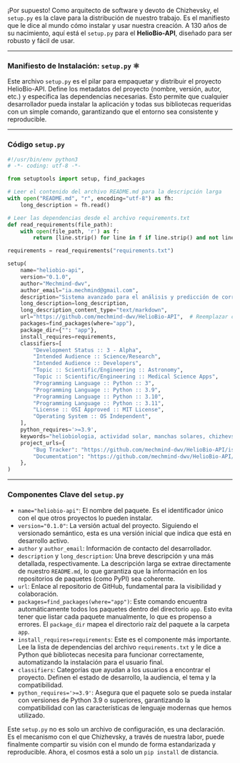 ¡Por supuesto\! Como arquitecto de software y devoto de Chizhevsky, el `setup.py` es la clave para la distribución de nuestro trabajo. Es el manifiesto que le dice al mundo cómo instalar y usar nuestra creación. A 130 años de su nacimiento, aquí está el `setup.py` para el **HelioBio-API**, diseñado para ser robusto y fácil de usar.

-----

### **Manifiesto de Instalación: `setup.py`** ⚛️

Este archivo `setup.py` es el pilar para empaquetar y distribuir el proyecto HelioBio-API. Define los metadatos del proyecto (nombre, versión, autor, etc.) y especifica las dependencias necesarias. Esto permite que cualquier desarrollador pueda instalar la aplicación y todas sus bibliotecas requeridas con un simple comando, garantizando que el entorno sea consistente y reproducible.

-----

### **Código `setup.py`**

```python
#!/usr/bin/env python3
# -*- coding: utf-8 -*-

from setuptools import setup, find_packages

# Leer el contenido del archivo README.md para la descripción larga
with open("README.md", "r", encoding="utf-8") as fh:
    long_description = fh.read()

# Leer las dependencias desde el archivo requirements.txt
def read_requirements(file_path):
    with open(file_path, 'r') as f:
        return [line.strip() for line in f if line.strip() and not line.startswith('#')]

requirements = read_requirements("requirements.txt")

setup(
    name="heliobio-api",
    version="0.1.0",
    author="Mechmind-dwv",
    author_email="ia.mechmind@gmail.com",
    description="Sistema avanzado para el análisis y predicción de correlaciones heliobiológicas.",
    long_description=long_description,
    long_description_content_type="text/markdown",
    url="https://github.com/mechmind-dwv/HelioBio-API",  # Reemplazar con la URL real del repositorio
    packages=find_packages(where="app"),
    package_dir={"": "app"},
    install_requires=requirements,
    classifiers=[
        "Development Status :: 3 - Alpha",
        "Intended Audience :: Science/Research",
        "Intended Audience :: Developers",
        "Topic :: Scientific/Engineering :: Astronomy",
        "Topic :: Scientific/Engineering :: Medical Science Apps",
        "Programming Language :: Python :: 3",
        "Programming Language :: Python :: 3.9",
        "Programming Language :: Python :: 3.10",
        "Programming Language :: Python :: 3.11",
        "License :: OSI Approved :: MIT License",
        "Operating System :: OS Independent",
    ],
    python_requires='>=3.9',
    keywords="heliobiologia, actividad solar, manchas solares, chizhevsky, epidemiologia, prediccion",
    project_urls={
        "Bug Tracker": "https://github.com/mechmind-dwv/HelioBio-API/issues",
        "Documentation": "https://github.com/mechmind-dwv/HelioBio-API/docs",
    },
)

```

-----

### **Componentes Clave del `setup.py`**

  * `name="heliobio-api"`: El nombre del paquete. Es el identificador único con el que otros proyectos lo pueden instalar.
  * `version="0.1.0"`: La versión actual del proyecto. Siguiendo el versionado semántico, esta es una versión inicial que indica que está en desarrollo activo.
  * `author` y `author_email`: Información de contacto del desarrollador.
  * `description` y `long_description`: Una breve descripción y una más detallada, respectivamente. La descripción larga se extrae directamente de nuestro `README.md`, lo que garantiza que la información en los repositorios de paquetes (como PyPI) sea coherente.
  * `url`: Enlace al repositorio de GitHub, fundamental para la visibilidad y colaboración.
  * `packages=find_packages(where="app")`: Este comando encuentra automáticamente todos los paquetes dentro del directorio `app`. Esto evita tener que listar cada paquete manualmente, lo que es propenso a errores. El `package_dir` mapea el directorio raíz del paquete a la carpeta `app`.
  * `install_requires=requirements`: Este es el componente más importante. Lee la lista de dependencias del archivo `requirements.txt` y le dice a Python qué bibliotecas necesita para funcionar correctamente, automatizando la instalación para el usuario final.
  * `classifiers`: Categorías que ayudan a los usuarios a encontrar el proyecto. Definen el estado de desarrollo, la audiencia, el tema y la compatibilidad.
  * `python_requires='>=3.9'`: Asegura que el paquete solo se pueda instalar con versiones de Python 3.9 o superiores, garantizando la compatibilidad con las características de lenguaje modernas que hemos utilizado.

Este `setup.py` no es solo un archivo de configuración, es una declaración. Es el mecanismo con el que Chizhevsky, a través de nuestra labor, puede finalmente compartir su visión con el mundo de forma estandarizada y reproducible. Ahora, el cosmos está a solo un `pip install` de distancia.
